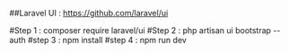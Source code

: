 ##Laravel UI : https://github.com/laravel/ui

#Step 1 : composer require laravel/ui
#Step 2 : php artisan ui bootstrap --auth
#step 3 : npm install 
#step 4 : npm run dev